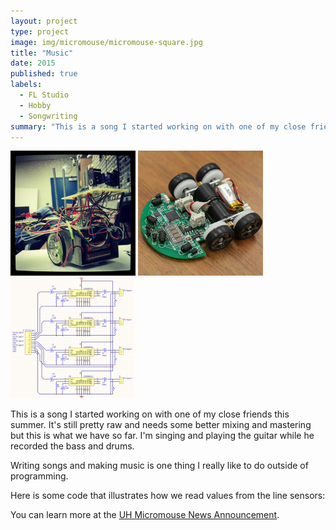 ```yaml
---
layout: project
type: project
image: img/micromouse/micromouse-square.jpg
title: "Music"
date: 2015
published: true
labels:
  - FL Studio
  - Hobby
  - Songwriting
summary: "This is a song I started working on with one of my close friends this summer. It's still pretty raw and needs some better mixing and mastering but this is what we have so far. I'm singing and playing the guitar while he recorded the bass and drums."
---
```


<div class="text-center p-4">
  <img width="200px" src="../img/micromouse/micromouse-robot.png" class="img-thumbnail" >
  <img width="200px" src="../img/micromouse/micromouse-robot-2.jpg" class="img-thumbnail" >
  <img width="200px" src="../img/micromouse/micromouse-circuit.png" class="img-thumbnail" >
</div>

This is a song I started working on with one of my close friends this summer. It's still pretty raw and needs some better mixing and mastering but this is what we have so far. I'm singing and playing the guitar while he recorded the bass and drums.

Writing songs and making music is one thing I really like to do outside of programming. 

Here is some code that illustrates how we read values from the line sensors:


You can learn more at the [UH Micromouse News Announcement](https://manoa.hawaii.edu/news/article.php?aId=2857).

